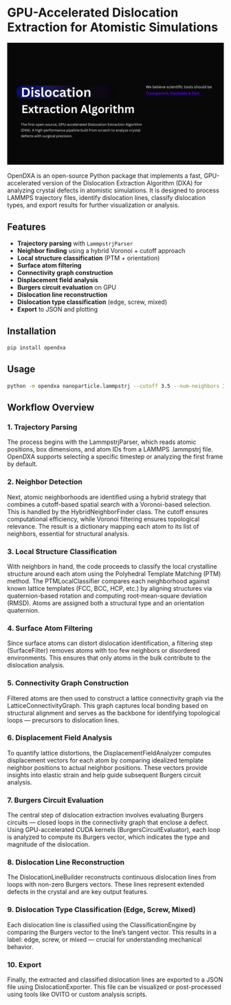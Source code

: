 # GPU-Accelerated Dislocation Extraction for Atomistic Simulations

![What's DXA?](/screenshots/Whats-DXA.png)

OpenDXA is an open-source Python package that implements a fast, GPU-accelerated version of the Dislocation Extraction Algorithm (DXA) for analyzing crystal defects in atomistic simulations. It is designed to process LAMMPS trajectory files, identify dislocation lines, classify dislocation types, and export results for further visualization or analysis.

## Features

* **Trajectory parsing** with `LammpstrjParser`
* **Neighbor finding** using a hybrid Voronoi + cutoff approach
* **Local structure classification** (PTM + orientation)
* **Surface atom filtering**
* **Connectivity graph construction**
* **Displacement field analysis**
* **Burgers circuit evaluation** on GPU
* **Dislocation line reconstruction**
* **Dislocation type classification** (edge, screw, mixed)
* **Export** to JSON and plotting

## Installation

```bash
pip install opendxa
```

## Usage

```bash
python -m opendxa nanoparticle.lammpstrj --cutoff 3.5 --num-neighbors 12 -o dislocations.json
```

## Workflow Overview
### 1. Trajectory Parsing
The process begins with the LammpstrjParser, which reads atomic positions, box dimensions, and atom IDs from a LAMMPS .lammpstrj file. OpenDXA supports selecting a specific timestep or analyzing the first frame by default.

### 2. Neighbor Detection
Next, atomic neighborhoods are identified using a hybrid strategy that combines a cutoff-based spatial search with a Voronoi-based selection. This is handled by the HybridNeighborFinder class. The cutoff ensures computational efficiency, while Voronoi filtering ensures topological relevance. The result is a dictionary mapping each atom to its list of neighbors, essential for structural analysis.

### 3. Local Structure Classification
With neighbors in hand, the code proceeds to classify the local crystalline structure around each atom using the Polyhedral Template Matching (PTM) method. The PTMLocalClassifier compares each neighborhood against known lattice templates (FCC, BCC, HCP, etc.) by aligning structures via quaternion-based rotation and computing root-mean-square deviation (RMSD). Atoms are assigned both a structural type and an orientation quaternion.

### 4. Surface Atom Filtering
Since surface atoms can distort dislocation identification, a filtering step (SurfaceFilter) removes atoms with too few neighbors or disordered environments. This ensures that only atoms in the bulk contribute to the dislocation analysis.

### 5. Connectivity Graph Construction
Filtered atoms are then used to construct a lattice connectivity graph via the LatticeConnectivityGraph. This graph captures local bonding based on structural alignment and serves as the backbone for identifying topological loops — precursors to dislocation lines.

### 6. Displacement Field Analysis
To quantify lattice distortions, the DisplacementFieldAnalyzer computes displacement vectors for each atom by comparing idealized template neighbor positions to actual neighbor positions. These vectors provide insights into elastic strain and help guide subsequent Burgers circuit analysis.

### 7. Burgers Circuit Evaluation
The central step of dislocation extraction involves evaluating Burgers circuits — closed loops in the connectivity graph that enclose a defect. Using GPU-accelerated CUDA kernels (BurgersCircuitEvaluator), each loop is analyzed to compute its Burgers vector, which indicates the type and magnitude of the dislocation.

### 8. Dislocation Line Reconstruction
The DislocationLineBuilder reconstructs continuous dislocation lines from loops with non-zero Burgers vectors. These lines represent extended defects in the crystal and are key output features.

### 9. Dislocation Type Classification (Edge, Screw, Mixed)
Each dislocation line is classified using the ClassificationEngine by comparing the Burgers vector to the line’s tangent vector. This results in a label: edge, screw, or mixed — crucial for understanding mechanical behavior.

### 10. Export
Finally, the extracted and classified dislocation lines are exported to a JSON file using DislocationExporter. This file can be visualized or post-processed using tools like OVITO or custom analysis scripts.

